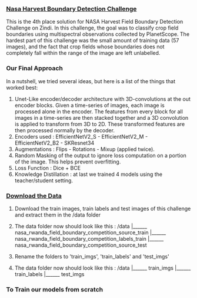 ### [Nasa Harvest Boundary Detection Challenge](https://zindi.africa/competitions/nasa-harvest-field-boundary-detection-challenge)
This is the 4th place solution for NASA Harvest Field Boundary Detection Challenge on Zindi.
In this challenge, the goal was to classify crop field boundaries using multispectral observations collected by PlanetScope. 
The hardest part of this challenge was the small amount of training data (57 images), and the fact that crop fields whose boundaries does not completely fall within the range of the image are left unlabelled.

### Our Final Approach 
In a nutshell, we tried several ideas, but here is a list of the things that worked best:
 1. Unet-Like encoder/decoder architecture with 3D-convolutions at the out encoder blocks. Given a time-series of images, each image is processed alone in the encoder. The features from every block for all images in a time-series are then stacked together and a 3D convolution is applied to transform from 3D to 2D. These transformed features are then processed normally by the decoder.
 2. Encoders used : EfficientNetV2_S - EfficientNetV2_M - EfficientNetV2_B2 - SKResnet34
 3. Augmentations : Flips - Rotations - Mixup (applied twice).
 4. Random Masking of the output to ignore loss computation on a portion of the image. This helps prevent overfitting.
 5. Loss Function : Dice + BCE
 6. Knowledge Distillation : at last we trained 4 models using the teacher/student setting.

### [Download the Data](https://mlhub.earth/data/nasa_rwanda_field_boundary_competition)
 1. Download the train images, train labels and test images of this challenge and extract them in the /data folder
 2. The data folder now should look like this : 
    /data 
    |______ nasa_rwanda_field_boundary_competition_source_train
    |______ nasa_rwanda_field_boundary_competition_labels_train
    |______ nasa_rwanda_field_boundary_competition_source_test
    
 3. Rename the folders to 'train_imgs', 'train_labels' and 'test_imgs'
 
 4. The data folder now should look like this : 
    /data
    |______ train_imgs
    |______ train_labels
    |______ test_imgs
          

### To Train our models from scratch

